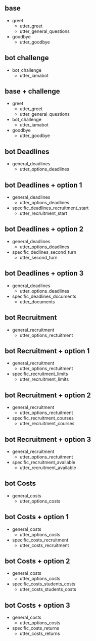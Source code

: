 ## base
* greet
  - utter_greet
  - utter_general_questions
* goodbye
  - utter_goodbye

## bot challenge
* bot_challenge
  - utter_iamabot

## base + challenge
* greet
  - utter_greet
  - utter_general_questions
* bot_challenge
  - utter_iamabot
* goodbye
  - utter_goodbye

## bot Deadlines
* general_deadlines
  - utter_options_deadlines

## bot Deadlines + option 1
* general_deadlines
  - utter_options_deadlines
* specific_deadlines_recruitment_start
  - utter_recruitment_start

## bot Deadlines + option 2
* general_deadlines
  - utter_options_deadlines
* specific_dedlines_second_turn
  - utter_second_turn

## bot Deadlines + option 3
* general_deadlines
  - utter_options_deadlines
* specific_deadlines_documents
  - utter_documents

## bot Recruitment
* general_recruitment
  - utter_options_rectuitment

## bot Recruitment + option 1
* general_recruitment
  - utter_options_rectuitment
* specific_recruitment_limits
  - utter_recruitment_limits

## bot Recruitment + option 2
* general_recruitment
  - utter_options_rectuitment
* specific_recruitment_courses
  - utter_recruitment_courses

## bot Recruitment + option 3
* general_recruitment
  - utter_options_rectuitment
* specific_recruitment_available
  - utter_recruitment_available

## bot Costs
* general_costs
  - utter_options_costs

## bot Costs + option 1
* general_costs
  - utter_options_costs
* specific_costs_recruitment
  - utter_costs_recruitment

## bot Costs + option 2
* general_costs
  - utter_options_costs
* specific_costs_students_costs
  - utter_costs_students_costs

## bot Costs + option 3
* general_costs
  - utter_options_costs
* specific_costs_returns
  - utter_costs_returns